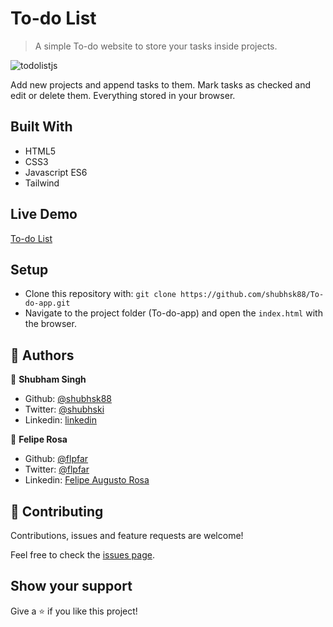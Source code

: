 # To-do List

> A simple To-do website to store your tasks inside projects.

![todolistjs](https://user-images.githubusercontent.com/15898299/87446090-3b2e1780-c5cf-11ea-8341-8699024aaffa.png)

Add new projects and append tasks to them. Mark tasks as checked and edit or delete them. Everything stored in your browser.

## Built With

- HTML5
- CSS3
- Javascript ES6
- Tailwind

## Live Demo

[To-do List](https://raw.githack.com/shubhsk88/To-do-app/tree/feaure-to-do/index.html)

## Setup

- Clone this repository with: `git clone https://github.com/shubhsk88/To-do-app.git `
- Navigate to the project folder (To-do-app) and open the `index.html` with the browser.

## 👤 Authors

👤 **Shubham Singh**

- Github: [@shubhsk88](https://github.com/shubhsk88)
- Twitter: [@shubhski](twitter.com/shubski)
- Linkedin: [linkedin](https://www.linkedin.com/in/shubhski/)

👤 **Felipe Rosa**

- Github: [@flpfar](https://github.com/flpfar)
- Twitter: [@flpfar](https://twitter.com/flpfar)
- Linkedin: [Felipe Augusto Rosa](https://www.linkedin.com/in/felipe-augusto-rosa)

## 🤝 Contributing

Contributions, issues and feature requests are welcome!

Feel free to check the [issues page](/issues).

## Show your support

Give a ⭐️ if you like this project!